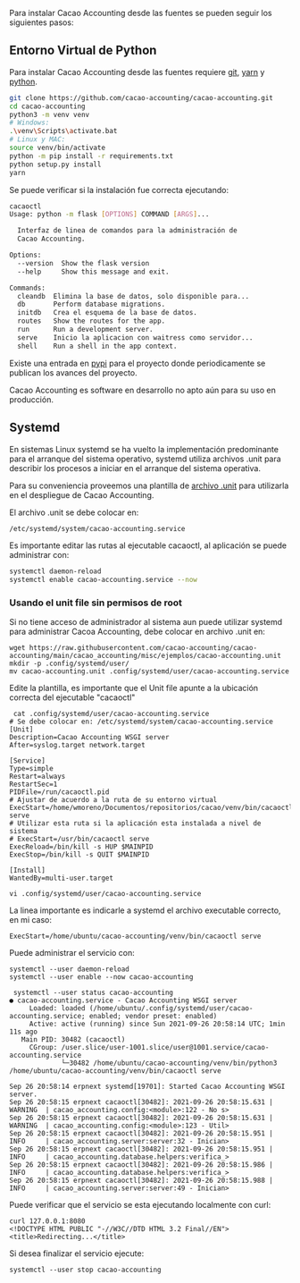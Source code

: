 Para instalar Cacao Accounting desde las fuentes se pueden seguir los siguientes pasos: 

## Entorno Virtual de Python

Para instalar Cacao Accounting desde las fuentes requiere [git](https://git-scm.com/), [yarn](https://yarnpkg.com/lang/en/) y [python](https://www.python.org/downloads/). 

```bash
git clone https://github.com/cacao-accounting/cacao-accounting.git
cd cacao-accounting
python3 -m venv venv
# Windows:
.\venv\Scripts\activate.bat
# Linux y MAC: 
source venv/bin/activate 
python -m pip install -r requirements.txt
python setup.py install
yarn
```

Se puede verificar si la instalación fue correcta ejecutando:

```bash
cacaoctl
Usage: python -m flask [OPTIONS] COMMAND [ARGS]...

  Interfaz de linea de comandos para la administración de        
  Cacao Accounting.

Options:
  --version  Show the flask version
  --help     Show this message and exit.

Commands:
  cleandb  Elimina la base de datos, solo disponible para...     
  db       Perform database migrations.
  initdb   Crea el esquema de la base de datos.
  routes   Show the routes for the app.
  run      Run a development server.
  serve    Inicio la aplicacion con waitress como servidor...    
  shell    Run a shell in the app context.
```

Existe una entrada en [pypi](https://pypi.org/project/cacao-accounting/) para el
proyecto donde periodicamente se publican los avances del proyecto.

Cacao Accounting es software en desarrollo no apto aún para su uso en producción.

## Systemd

En sistemas Linux systemd se ha vuelto la implementación predominante para
el arranque del sistema operativo, systemd utiliza archivos .unit para describir
los procesos a iniciar en el arranque del sistema operativa.

Para su conveniencia proveemos una plantilla de [archivo .unit](https://github.com/cacao-accounting/cacao-accounting/blob/development/cacao_accounting/misc/ejemplos/cacao-accounting.unit)
para utilizarla en el despliegue de Cacao Accounting.

El archivo .unit se debe colocar en:

```bash
/etc/systemd/system/cacao-accounting.service
```

Es importante editar las rutas al ejecutable cacaoctl, al aplicación se puede
administrar con:

```bash
systemctl daemon-reload
systemctl enable cacao-accounting.service --now
```

### Usando el unit file sin permisos de root

Si no tiene acceso de administrador al sistema aun puede utilizar systemd para
administrar Cacoa Accounting, debe colocar en archivo .unit en:

```
wget https://raw.githubusercontent.com/cacao-accounting/cacao-accounting/main/cacao_accounting/misc/ejemplos/cacao-accounting.unit
mkdir -p .config/systemd/user/
mv cacao-accounting.unit .config/systemd/user/cacao-accounting.service
```

Edite la plantilla, es importante que el Unit file apunte a la ubicación correcta del ejecutable "cacaoctl"


```
 cat .config/systemd/user/cacao-accounting.service
# Se debe colocar en: /etc/systemd/system/cacao-accounting.service
[Unit]
Description=Cacao Accounting WSGI server
After=syslog.target network.target

[Service]
Type=simple
Restart=always
RestartSec=1
PIDFile=/run/cacaoctl.pid
# Ajustar de acuerdo a la ruta de su entorno virtual
ExecStart=/home/wmoreno/Documentos/repositorios/cacao/venv/bin/cacaoctl serve
# Utilizar esta ruta si la aplicación esta instalada a nivel de sistema
# ExecStart=/usr/bin/cacaoctl serve
ExecReload=/bin/kill -s HUP $MAINPID
ExecStop=/bin/kill -s QUIT $MAINPID

[Install]
WantedBy=multi-user.target

vi .config/systemd/user/cacao-accounting.service
```

La linea importante es indicarle a systemd el archivo executable correcto, en mi caso:

```
ExecStart=/home/ubuntu/cacao-accounting/venv/bin/cacaoctl serve
```


Puede administrar el servicio con:

```
systemctl --user daemon-reload
systemctl --user enable --now cacao-accounting

 systemctl --user status cacao-accounting
● cacao-accounting.service - Cacao Accounting WSGI server
     Loaded: loaded (/home/ubuntu/.config/systemd/user/cacao-accounting.service; enabled; vendor preset: enabled)
     Active: active (running) since Sun 2021-09-26 20:58:14 UTC; 1min 11s ago
   Main PID: 30482 (cacaoctl)
     CGroup: /user.slice/user-1001.slice/user@1001.service/cacao-accounting.service
             └─30482 /home/ubuntu/cacao-accounting/venv/bin/python3 /home/ubuntu/cacao-accounting/venv/bin/cacaoctl serve

Sep 26 20:58:14 erpnext systemd[19701]: Started Cacao Accounting WSGI server.
Sep 26 20:58:15 erpnext cacaoctl[30482]: 2021-09-26 20:58:15.631 | WARNING  | cacao_accounting.config:<module>:122 - No s>
Sep 26 20:58:15 erpnext cacaoctl[30482]: 2021-09-26 20:58:15.631 | WARNING  | cacao_accounting.config:<module>:123 - Util>
Sep 26 20:58:15 erpnext cacaoctl[30482]: 2021-09-26 20:58:15.951 | INFO     | cacao_accounting.server:server:32 - Inician>
Sep 26 20:58:15 erpnext cacaoctl[30482]: 2021-09-26 20:58:15.951 | INFO     | cacao_accounting.database.helpers:verifica_>
Sep 26 20:58:15 erpnext cacaoctl[30482]: 2021-09-26 20:58:15.986 | INFO     | cacao_accounting.database.helpers:verifica_>
Sep 26 20:58:15 erpnext cacaoctl[30482]: 2021-09-26 20:58:15.988 | INFO     | cacao_accounting.server:server:49 - Inician>
```

Puede verificar que el servicio se esta ejecutando localmente con curl:

```
curl 127.0.0.1:8080
<!DOCTYPE HTML PUBLIC "-//W3C//DTD HTML 3.2 Final//EN">
<title>Redirecting...</title>
```

Si desea finalizar el servicio ejecute:

```
systemctl --user stop cacao-accounting
```
